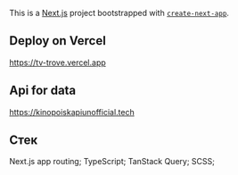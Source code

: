 This is a [Next.js](https://nextjs.org) project bootstrapped with [`create-next-app`](https://nextjs.org/docs/app/api-reference/cli/create-next-app).

## Deploy on Vercel

https://tv-trove.vercel.app

## Api for data

https://kinopoiskapiunofficial.tech

## Стек

Next.js app routing; TypeScript; TanStack Query; SCSS;